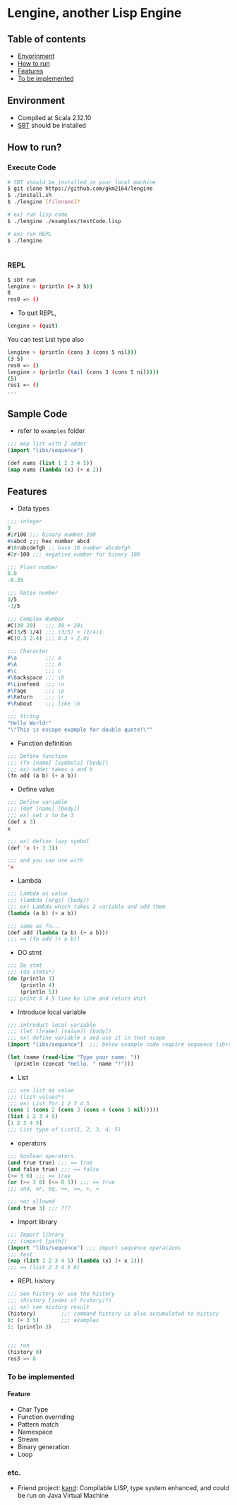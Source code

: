 # Lengine, another Lisp Engine

## Table of contents

- [Envorinment](#environment)
- [How to run](#how-to-run)
- [Features](#features)
- [To be implemented](#to-be-implemented)


<a name="environment" />

## Environment
- Compiled at Scala 2.12.10
- [SBT](https://www.scala-sbt.org/) should be installed

<a name="how-to-run" />

## How to run?

### Execute Code
```bash
# SBT should be installed in your local machine
$ git clone https://github.com/gkm2164/lengine
$ ./install.sh
$ ./lengine [filename]?

# ex) run lisp code
$ ./lengine ./examples/testCode.lisp

# ex) run REPL
$ ./lengine
 
```

### REPL
```bash
$ sbt run
lengine > (println (+ 3 5))
8
res0 => ()
```

- To quit REPL,

```bash
lengine > (quit)
``` 

You can test List type also
```bash
lengine > (println (cons 3 (cons 5 nil)))
(3 5)
res0 => ()
lengine > (println (tail (cons 3 (cons 5 nil))))
(5)
res1 => ()
...
```

## Sample Code
- refer to ```examples``` folder
```lisp
;;; map list with 2 adder
(import "libs/sequence")

(def nums (list 1 2 3 4 5))
(map nums (lambda (x) (+ x 2))
```

<a name="features" />

## Features

- Data types
```lisp
;;; integer
0
#2r100 ;;; binary number 100
#xabcd ;;; hex number abcd
#18rabcdefgh ;; base 18 number abcdefgh
#2r-100 ;;; negative number for binary 100

;;; Float number
0.0
-0.35

;;; Ratio number
3/5
-3/5

;;; Complex Number
#C(30 20)   ;;; 30 + 20i
#C(3/5 1/4) ;;; (3/5) + (1/4)i
#C(0.3 2.4) ;;; 0.3 + 2.4i

;;; Character
#\a         ;;; a
#\A         ;;; A
#\c         ;;; c
#\Backspace ;;; \b
#\Linefeed  ;;; \n
#\Page      ;;; \p
#\Return    ;;; \r
#\Rubout    ;;; like \b

;;; String
"Hello World!"
"\"This is escape example for double quote!\""
```

- Function definition

```lisp
;;; Define function
;;; (fn [name] [symbols] [body])
;;; ex) adder takes a and b
(fn add (a b) (+ a b))

```

- Define value

```lisp
;;; Define variable
;;; (def [name] [body])
;;; ex) set x to be 3
(def x 3)
x

;;; ex) define lazy symbol
(def 'x (+ 3 3))

;;; and you can use with
'x
```

- Lambda

```lisp
;;; Lambda as value
;;; (lambda [args] [body])
;;; ex) Lambda which takes 2 variable and add them
(lambda (a b) (+ a b))

;;; same as fn...
(def add (lambda (a b) (+ a b)))
;;; == (fn add (+ a b))
```

- DO stmt

```lisp
;;; Do stmt
;;; (do stmts*)
(do (println 3)
    (println 4)
    (println 5))
;;; print 3 4 5 line by line and return Unit
```

- Introduce local variable

```lisp
;;; introduct local variable
;;; (let ([name] [value]) [body])
;;; ex) define variable x and use it in that scope
(import "libs/sequence")  ;;; below example code require sequence library 

(let (name (read-line "Type your name: "))
  (println (concat "Hello, " name "!")))
```

- List

```lisp
;;; use list as value
;;; (list values*)
;;; ex) List for 1 2 3 4 5
(cons 1 (cons 2 (cons 3 (cons 4 (cons 5 nil)))))
(list 1 2 3 4 5)
[1 2 3 4 5]
;;; List type of List(1, 2, 3, 4, 5)
```

- operators

```lisp
;;; boolean operators
(and true true) ;;; == true
(and false true) ;;; == false
(>= 3 0) ;;; == true
(or (>= 3 0) (<= 0 1)) ;;; == true
;;; and, or, eq, >=, <=, >, <

;;; not allowed
(and true 3) ;;; ???
```

- Import library
```lisp
;;; Import library
;;; (import [path])
(import "libs/sequence") ;;; import sequence operations
;;; test
(map (list 1 2 3 4 5) (lambda (x) (+ x 1)))
;;; == (list 2 3 4 5 6)

```

- REPL history

```lisp
;;; See history or use the history
;;; (history [index of history]?)
;;; ex) see history result
(history)        ;;; command history is also accumulated to history
0: (+ 3 5)       ;;; examples
1: (println 3)


;;; run 
(history 0)
res3 => 8
```

<a name="to-be-implemented" />

### To be implemented

#### Feature
- Char Type
- Function overriding
- Pattern match
- Namespace
- Stream
- Binary generation
- Loop

### etc.
- Friend project: [kand](https://github.com/eunmin/kand): Compilable LISP, type system enhanced, and could be run on Java Virtual Machine
